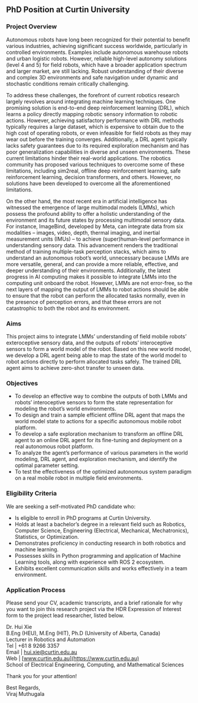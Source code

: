 ## PhD Position at Curtin University

### Project Overview

Autonomous robots have long been recognized for their potential to benefit various industries, achieving significant success worldwide, particularly in controlled environments. Examples include autonomous warehouse robots and urban logistic robots. However, reliable high-level autonomy solutions (level 4 and 5) for field robots, which have a broader application spectrum and larger market, are still lacking. Robust understanding of their diverse and complex 3D environments and safe navigation under dynamic and stochastic conditions remain critically challenging.

To address these challenges, the forefront of current robotics research largely revolves around integrating machine learning techniques. One promising solution is end-to-end deep reinforcement learning (DRL), which learns a policy directly mapping robotic sensory information to robotic actions. However, achieving satisfactory performance with DRL methods typically requires a large dataset, which is expensive to obtain due to the high cost of operating robots, or even infeasible for field robots as they may wear out before the training converges. Additionally, a DRL agent typically lacks safety guarantees due to its required exploration mechanism and has poor generalization capabilities in diverse and unseen environments. These current limitations hinder their real-world applications. The robotics community has proposed various techniques to overcome some of these limitations, including sim2real, offline deep reinforcement learning, safe reinforcement learning, decision transformers, and others. However, no solutions have been developed to overcome all the aforementioned limitations.

On the other hand, the most recent era in artificial intelligence has witnessed the emergence of large multimodal models (LMMs), which possess the profound ability to offer a holistic understanding of the environment and its future states by processing multimodal sensory data. For instance, ImageBind, developed by Meta, can integrate data from six modalities – images, video, depth, thermal imaging, and inertial measurement units (IMUs) – to achieve (super)human-level performance in understanding sensory data. This advancement renders the traditional method of training multiple-task perception stacks, which aims to understand an autonomous robot’s world, unnecessary because LMMs are more versatile, general, and can provide a more reliable, effective, and deeper understanding of their environments. Additionally, the latest progress in AI computing makes it possible to integrate LMMs into the computing unit onboard the robot. However, LMMs are not error-free, so the next layers of mapping the output of LMMs to robot actions should be able to ensure that the robot can perform the allocated tasks normally, even in the presence of perception errors, and that these errors are not catastrophic to both the robot and its environment.

### Aims

This project aims to integrate LMMs’ understanding of field mobile robots’ exteroceptive sensory data, and the outputs of robots’ interoceptive sensors to form a world model of the robot. Based on this new world model, we develop a DRL agent being able to map the state of the world model to robot actions directly to perform allocated tasks safely. The trained DRL agent aims to achieve zero-shot transfer to unseen data.

### Objectives

- To develop an effective way to combine the outputs of both LMMs and robots’ interoceptive sensors to form the state representation for modeling the robot’s world environments.
- To design and train a sample efficient offline DRL agent that maps the world model state to actions for a specific autonomous mobile robot platform.
- To develop a safe exploration mechanism to transform an offline DRL agent to an online DRL agent for its fine-tuning and deployment on a real autonomous robot platform.
- To analyze the agent’s performance of various parameters in the world modeling, DRL agent, and exploration mechanism, and identify the optimal parameter setting.
- To test the effectiveness of the optimized autonomous system paradigm on a real mobile robot in multiple field environments.

### Eligibility Criteria

We are seeking a self-motivated PhD candidate who:

- Is eligible to enroll in PhD programs at Curtin University.
- Holds at least a bachelor’s degree in a relevant field such as Robotics, Computer Science, Engineering (Electrical, Mechanical, Mechatronics), Statistics, or Optimization.
- Demonstrates proficiency in conducting research in both robotics and machine learning.
- Possesses skills in Python programming and application of Machine Learning tools, along with experience with ROS 2 ecosystem.
- Exhibits excellent communication skills and works effectively in a team environment.

### Application Process

Please send your CV, academic transcripts, and a brief rationale for why you want to join this research project via the HDR Expression of Interest form to the project lead researcher, listed below.

Dr. Hui Xie  
B.Eng (HEU), M.Eng (HIT), Ph.D (University of Alberta, Canada)  
Lecturer in Robotics and Automation  
Tel | +61 8 9266 3357  
Email | [hui.xie@curtin.edu.au](mailto:hui.xie@curtin.edu.au)  
Web | [www.curtin.edu.au](https://www.curtin.edu.au)  
School of Electrical Engineering, Computing, and Mathematical Sciences

Thank you for your attention!

Best Regards,  
Viraj Muthugala
